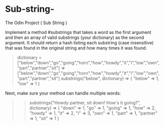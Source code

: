 # Sub-string-
The Odin Project ( Sub String )

Implement a method #substrings that takes a word as the first argument and then an array of valid substrings (your dictionary) as the second argument.
It should return a hash listing each substring (case insensitive) that was found in the original string and how many times it was found.

 > dictionary = ["below","down","go","going","horn","how","howdy","it","i","low","own","part","partner","sit"]
  => ["below","down","go","going","horn","how","howdy","it","i","low","own","part","partner","sit"]
  > substrings("below", dictionary)
  => { "below" => 1, "low" => 1 }

Next, make sure your method can handle multiple words:
>  > substrings("Howdy partner, sit down! How's it going?", dictionary)
  => { "down" => 1, "go" => 1, "going" => 1, "how" => 2, "howdy" => 1, "it" => 2, "i" => 3, "own" => 1, "part" => 1, "partner" => 1, "sit" => 1 }
